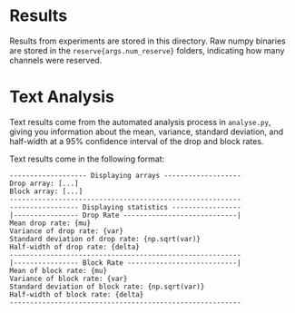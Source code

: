 # Results
Results from experiments are stored in this directory. Raw numpy binaries are stored in the `reserve{args.num_reserve}` folders, indicating how many channels were reserved. 

# Text Analysis
Text results come from the automated analysis process in `analyse.py`, giving you information about the mean, variance, standard deviation, and half-width at a 95% confidence interval of the drop and block rates.

Text results come in the following format:
```
------------------- Displaying arrays -------------------
Drop array: [...]
Block array: [...]
---------------------------------------------------------
----------------- Displaying statistics -----------------
|---------------- Drop Rate ----------------------------|
Mean drop rate: {mu}
Variance of drop rate: {var}
Standard deviation of drop rate: {np.sqrt(var)}
Half-width of drop rate: {delta}
---------------------------------------------------------
|---------------- Block Rate ---------------------------|
Mean of block rate: {mu}
Variance of block rate: {var}
Standard deviation of block rate: {np.sqrt(var)}
Half-width of block rate: {delta}
---------------------------------------------------------
```
